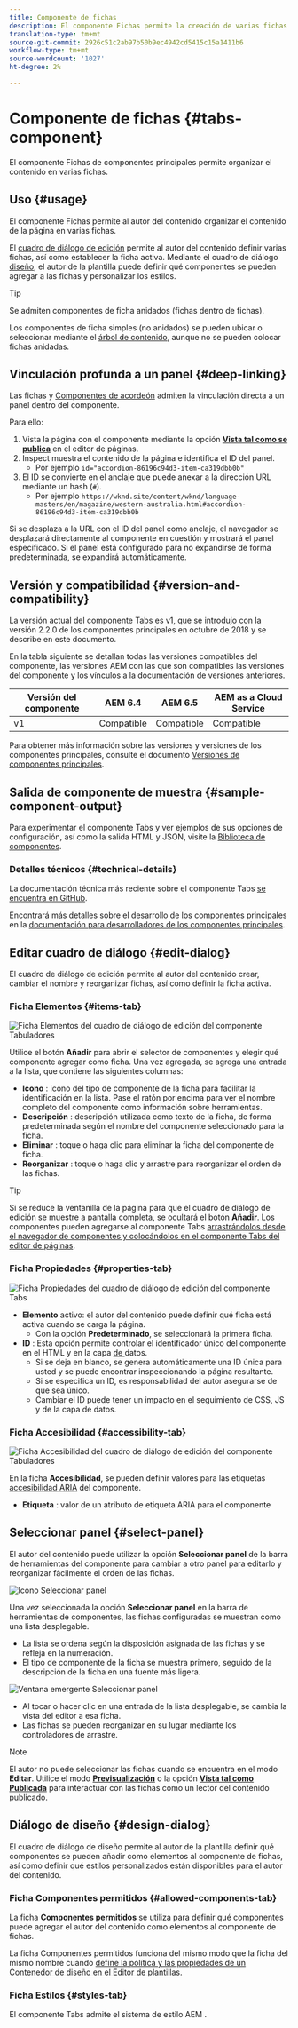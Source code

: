```yaml
---
title: Componente de fichas
description: El componente Fichas permite la creación de varias fichas para organizar el contenido de una página.
translation-type: tm+mt
source-git-commit: 2926c51c2ab97b50b9ec4942cd5415c15a1411b6
workflow-type: tm+mt
source-wordcount: '1027'
ht-degree: 2%

---
```



# Componente de fichas {#tabs-component}

El componente Fichas de componentes principales permite organizar el contenido en varias fichas.

## Uso {#usage}

El componente Fichas permite al autor del contenido organizar el contenido de la página en varias fichas.

El [cuadro de diálogo de edición](#edit-dialog) permite al autor del contenido definir varias fichas, así como establecer la ficha activa. Mediante el cuadro de diálogo [diseño](#design-dialog), el autor de la plantilla puede definir qué componentes se pueden agregar a las fichas y personalizar los estilos.

>[!TIP]
>
>Se admiten componentes de ficha anidados (fichas dentro de fichas).
>
>Los componentes de ficha simples (no anidados) se pueden ubicar o seleccionar mediante el [árbol de contenido](https://docs.adobe.com/content/help/en/experience-manager-cloud-service/sites/authoring/fundamentals/environment-tools.html#content-tree), aunque no se pueden colocar fichas anidadas.

## Vinculación profunda a un panel {#deep-linking}

Las fichas y [Componentes de acordeón](accordion.md) admiten la vinculación directa a un panel dentro del componente.

Para ello:

1. Vista la página con el componente mediante la opción **[Vista tal como se publica](https://docs.adobe.com/content/help/en/experience-manager-cloud-service/sites/authoring/fundamentals/editing-content.html#view-as-published)** en el editor de páginas.
1. Inspect muestra el contenido de la página e identifica el ID del panel.
   * Por ejemplo `id="accordion-86196c94d3-item-ca319dbb0b"`
1. El ID se convierte en el anclaje que puede anexar a la dirección URL mediante un hash (`#`).
   * Por ejemplo `https://wknd.site/content/wknd/language-masters/en/magazine/western-australia.html#accordion-86196c94d3-item-ca319dbb0b`

Si se desplaza a la URL con el ID del panel como anclaje, el navegador se desplazará directamente al componente en cuestión y mostrará el panel especificado. Si el panel está configurado para no expandirse de forma predeterminada, se expandirá automáticamente.

## Versión y compatibilidad {#version-and-compatibility}

La versión actual del componente Tabs es v1, que se introdujo con la versión 2.2.0 de los componentes principales en octubre de 2018 y se describe en este documento.

En la tabla siguiente se detallan todas las versiones compatibles del componente, las versiones AEM con las que son compatibles las versiones del componente y los vínculos a la documentación de versiones anteriores.

| Versión del componente | AEM 6.4   | AEM 6.5 | AEM as a Cloud Service |
|--- |--- |--- |---|
| v1 | Compatible | Compatible | Compatible |

Para obtener más información sobre las versiones y versiones de los componentes principales, consulte el documento [Versiones de componentes principales](/help/versions.md).

## Salida de componente de muestra {#sample-component-output}

Para experimentar el componente Tabs y ver ejemplos de sus opciones de configuración, así como la salida HTML y JSON, visite la [Biblioteca de componentes](https://adobe.com/go/aem_cmp_library_tabs).

### Detalles técnicos {#technical-details}

La documentación técnica más reciente sobre el componente Tabs [se encuentra en GitHub](https://adobe.com/go/aem_cmp_tech_tabs_v1).

Encontrará más detalles sobre el desarrollo de los componentes principales en la [documentación para desarrolladores de los componentes principales](/help/developing/overview.md).

## Editar cuadro de diálogo {#edit-dialog}

El cuadro de diálogo de edición permite al autor del contenido crear, cambiar el nombre y reorganizar fichas, así como definir la ficha activa.

### Ficha Elementos {#items-tab}

![Ficha Elementos del cuadro de diálogo de edición del componente Tabuladores](/help/assets/tabs-edit-items.png)

Utilice el botón **Añadir** para abrir el selector de componentes y elegir qué componente agregar como ficha. Una vez agregada, se agrega una entrada a la lista, que contiene las siguientes columnas:

* **Icono** : icono del tipo de componente de la ficha para facilitar la identificación en la lista. Pase el ratón por encima para ver el nombre completo del componente como información sobre herramientas.
* **Descripción** : descripción utilizada como texto de la ficha, de forma predeterminada según el nombre del componente seleccionado para la ficha.
* **Eliminar** : toque o haga clic para eliminar la ficha del componente de ficha.
* **Reorganizar** : toque o haga clic y arrastre para reorganizar el orden de las fichas.

>[!TIP]
>
>Si se reduce la ventanilla de la página para que el cuadro de diálogo de edición se muestre a pantalla completa, se ocultará el botón **Añadir**. Los componentes pueden agregarse al componente Tabs [arrastrándolos desde el navegador de componentes y colocándolos en el componente Tabs del editor de páginas](https://docs.adobe.com/content/help/en/experience-manager-cloud-service/sites/authoring/fundamentals/editing-content.html#inserting-a-component).

### Ficha Propiedades {#properties-tab}

![Ficha Propiedades del cuadro de diálogo de edición del componente Tabs](/help/assets/tabs-edit-properties.png)

* **Elemento**  activo: el autor del contenido puede definir qué ficha está activa cuando se carga la página.
   * Con la opción **Predeterminado**, se seleccionará la primera ficha.
* **ID** : Esta opción permite controlar el identificador único del componente en el HTML y en la capa [ de ](/help/developing/data-layer/overview.md)datos.
   * Si se deja en blanco, se genera automáticamente una ID única para usted y se puede encontrar inspeccionando la página resultante.
   * Si se especifica un ID, es responsabilidad del autor asegurarse de que sea único.
   * Cambiar el ID puede tener un impacto en el seguimiento de CSS, JS y de la capa de datos.

### Ficha Accesibilidad {#accessibility-tab}

![Ficha Accesibilidad del cuadro de diálogo de edición del componente Tabuladores](/help/assets/tabs-edit-accessibility.png)

En la ficha **Accesibilidad**, se pueden definir valores para las etiquetas [accesibilidad ARIA](https://www.w3.org/WAI/standards-guidelines/aria/) del componente.

* **Etiqueta** : valor de un atributo de etiqueta ARIA para el componente

## Seleccionar panel {#select-panel}

El autor del contenido puede utilizar la opción **Seleccionar panel** de la barra de herramientas del componente para cambiar a otro panel para editarlo y reorganizar fácilmente el orden de las fichas.

![Icono Seleccionar panel](/help/assets/select-panel-icon.png)

Una vez seleccionada la opción **Seleccionar panel** en la barra de herramientas de componentes, las fichas configuradas se muestran como una lista desplegable.

* La lista se ordena según la disposición asignada de las fichas y se refleja en la numeración.
* El tipo de componente de la ficha se muestra primero, seguido de la descripción de la ficha en una fuente más ligera.

![Ventana emergente Seleccionar panel](/help/assets/select-panel-popover.png)

* Al tocar o hacer clic en una entrada de la lista desplegable, se cambia la vista del editor a esa ficha.
* Las fichas se pueden reorganizar en su lugar mediante los controladores de arrastre.

>[!NOTE]
>
>El autor no puede seleccionar las fichas cuando se encuentra en el modo **Editar**. Utilice el modo **[Previsualización](https://docs.adobe.com/content/help/en/experience-manager-cloud-service/sites/authoring/fundamentals/editing-content.html#preview-mode)** o la opción **[Vista tal como Publicada](https://docs.adobe.com/content/help/en/experience-manager-cloud-service/sites/authoring/fundamentals/editing-content.html#view-as-published)** para interactuar con las fichas como un lector del contenido publicado.

## Diálogo de diseño {#design-dialog}

El cuadro de diálogo de diseño permite al autor de la plantilla definir qué componentes se pueden añadir como elementos al componente de fichas, así como definir qué estilos personalizados están disponibles para el autor del contenido.

### Ficha Componentes permitidos {#allowed-components-tab}

La ficha **Componentes permitidos** se utiliza para definir qué componentes puede agregar el autor del contenido como elementos al componente de fichas.

La ficha Componentes permitidos funciona del mismo modo que la ficha del mismo nombre cuando [define la política y las propiedades de un Contenedor de diseño en el Editor de plantillas.](https://docs.adobe.com/content/help/en/experience-manager-cloud-service/sites/authoring/features/templates.html)

### Ficha Estilos {#styles-tab}

El componente Tabs admite el sistema de estilo AEM [](/help/get-started/authoring.md#component-styling).
